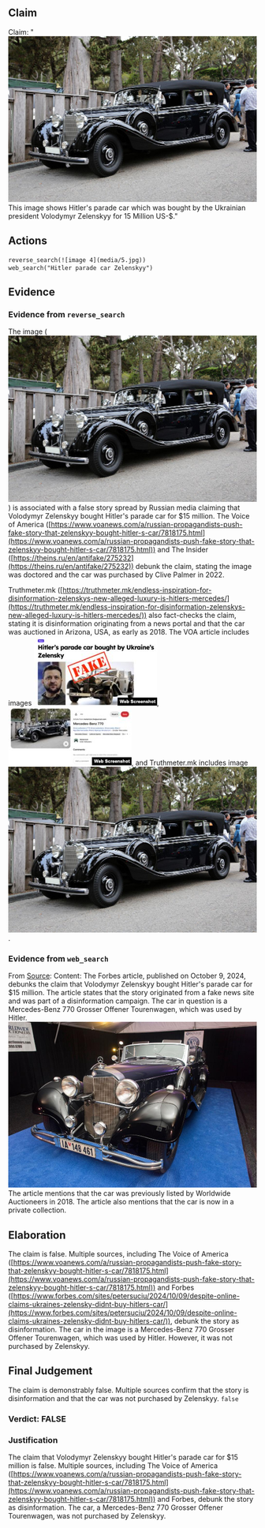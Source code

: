 ## Claim
Claim: "![image 4](media/5.jpg) This image shows Hitler's parade car which was bought by the Ukrainian president Volodymyr Zelenskyy for 15 Million US-$."

## Actions
```
reverse_search(![image 4](media/5.jpg))
web_search("Hitler parade car Zelenskyy")
```

## Evidence
### Evidence from `reverse_search`
The image (![image 4](media/5.jpg)) is associated with a false story spread by Russian media claiming that Volodymyr Zelenskyy bought Hitler's parade car for $15 million. The Voice of America ([https://www.voanews.com/a/russian-propagandists-push-fake-story-that-zelenskyy-bought-hitler-s-car/7818175.html](https://www.voanews.com/a/russian-propagandists-push-fake-story-that-zelenskyy-bought-hitler-s-car/7818175.html)) and The Insider ([https://theins.ru/en/antifake/275232](https://theins.ru/en/antifake/275232)) debunk the claim, stating the image was doctored and the car was purchased by Clive Palmer in 2022.

Truthmeter.mk ([https://truthmeter.mk/endless-inspiration-for-disinformation-zelenskys-new-alleged-luxury-is-hitlers-mercedes/](https://truthmeter.mk/endless-inspiration-for-disinformation-zelenskys-new-alleged-luxury-is-hitlers-mercedes/)) also fact-checks the claim, stating it is disinformation originating from a news portal and that the car was auctioned in Arizona, USA, as early as 2018. The VOA article includes images ![image 163](media/2025-08-06_17-30-1754501421-417756.jpg), ![image 164](media/2025-08-06_17-30-1754501424-124025.jpg), and Truthmeter.mk includes image ![image 167](media/2025-08-06_17-30-1754501446-583766.jpg).


### Evidence from `web_search`
From [Source](https://www.forbes.com/sites/petersuciu/2024/10/09/despite-online-claims-ukraines-zelensky-didnt-buy-hitlers-car/): 
Content: The Forbes article, published on October 9, 2024, debunks the claim that Volodymyr Zelenskyy bought Hitler's parade car for $15 million. The article states that the story originated from a fake news site and was part of a disinformation campaign. The car in question is a Mercedes-Benz 770 Grosser Offener Tourenwagen, which was used by Hitler. ![image 199](media/2025-08-06_17-31-1754501509-312072.jpg) The article mentions that the car was previously listed by Worldwide Auctioneers in 2018. The article also mentions that the car is now in a private collection.


## Elaboration
The claim is false. Multiple sources, including The Voice of America ([https://www.voanews.com/a/russian-propagandists-push-fake-story-that-zelenskyy-bought-hitler-s-car/7818175.html](https://www.voanews.com/a/russian-propagandists-push-fake-story-that-zelenskyy-bought-hitler-s-car/7818175.html)) and Forbes ([https://www.forbes.com/sites/petersuciu/2024/10/09/despite-online-claims-ukraines-zelensky-didnt-buy-hitlers-car/](https://www.forbes.com/sites/petersuciu/2024/10/09/despite-online-claims-ukraines-zelensky-didnt-buy-hitlers-car/)), debunk the story as disinformation. The car in the image is a Mercedes-Benz 770 Grosser Offener Tourenwagen, which was used by Hitler. However, it was not purchased by Zelenskyy.


## Final Judgement
The claim is demonstrably false. Multiple sources confirm that the story is disinformation and that the car was not purchased by Zelenskyy.
`false`

### Verdict: FALSE

### Justification
The claim that Volodymyr Zelenskyy bought Hitler's parade car for $15 million is false. Multiple sources, including The Voice of America ([https://www.voanews.com/a/russian-propagandists-push-fake-story-that-zelenskyy-bought-hitler-s-car/7818175.html](https://www.voanews.com/a/russian-propagandists-push-fake-story-that-zelenskyy-bought-hitler-s-car/7818175.html)) and Forbes, debunk the story as disinformation. The car, a Mercedes-Benz 770 Grosser Offener Tourenwagen, was not purchased by Zelenskyy.
